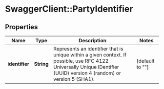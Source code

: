 # SwaggerClient::PartyIdentifier

## Properties
Name | Type | Description | Notes
------------ | ------------- | ------------- | -------------
**identifier** | **String** | Represents an identifier that is unique within a given context. If possible, use RFC 4122 Universally Unique IDentifier (UUID) version 4 (random) or version 5 (SHA1). | [default to &quot;&quot;]


